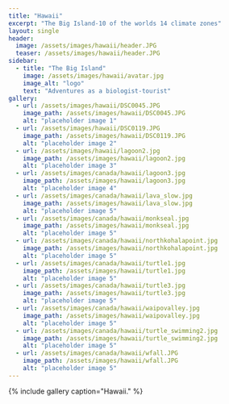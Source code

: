 ```yaml
---
title: "Hawaii"
excerpt: "The Big Island-10 of the worlds 14 climate zones"
layout: single
header:
  image: /assets/images/hawaii/header.JPG
  teaser: /assets/images/hawaii/header.JPG
sidebar:
  - title: "The Big Island"
    image: /assets/images/hawaii/avatar.jpg
    image_alt: "logo"
    text: "Adventures as a biologist-tourist"
gallery:
  - url: /assets/images/hawaii/DSC0045.JPG
    image_path: /assets/images/hawaii/DSC0045.JPG
    alt: "placeholder image 1"
  - url: /assets/images/hawaii/DSC0119.JPG
    image_path: /assets/images/hawaii/DSC0119.JPG
    alt: "placeholder image 2"
  - url: /assets/images/hawaii/lagoon2.jpg
    image_path: /assets/images/hawaii/lagoon2.jpg
    alt: "placeholder image 3"
  - url: /assets/images/canada/hawaii/lagoon3.jpg
    image_path: /assets/images/hawaii/lagoon3.jpg
    alt: "placeholder image 4"
  - url: /assets/images/canada/hawaii/lava_slow.jpg
    image_path: /assets/images/hawaii/lava_slow.jpg
    alt: "placeholder image 5"
  - url: /assets/images/canada/hawaii/monkseal.jpg
    image_path: /assets/images/hawaii/monkseal.jpg
    alt: "placeholder image 5"
  - url: /assets/images/canada/hawaii/northkohalapoint.jpg
    image_path: /assets/images/hawaii/northkohalapoint.jpg
    alt: "placeholder image 5"
  - url: /assets/images/canada/hawaii/turtle1.jpg
    image_path: /assets/images/hawaii/turtle1.jpg
    alt: "placeholder image 5"
  - url: /assets/images/canada/hawaii/turtle3.jpg
    image_path: /assets/images/hawaii/turtle3.jpg
    alt: "placeholder image 5"
  - url: /assets/images/canada/hawaii/waipovalley.jpg
    image_path: /assets/images/hawaii/waipovalley.jpg
    alt: "placeholder image 5"
  - url: /assets/images/canada/hawaii/turtle_swimming2.jpg
    image_path: /assets/images/hawaii/turtle_swimming2.jpg
    alt: "placeholder image 5"
  - url: /assets/images/canada/hawaii/wfall.JPG
    image_path: /assets/images/hawaii/wfall.JPG
    alt: "placeholder image 5"  
---
```




{% include gallery caption="Hawaii." %}


